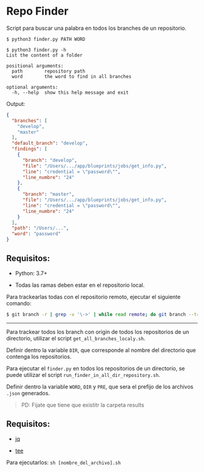 # Repo Finder

Script para buscar una palabra en todos los branches de un repositorio.
```
$ python3 finder.py PATH WORD

$ python3 finder.py -h
List the content of a folder

positional arguments:
  path        repository path
  word        the word to find in all branches

optional arguments:
  -h, --help  show this help message and exit
```

Output:
```json
{
  "branches": [
    "develop",
    "master"
  ],
  "default_branch": "develop",
  "findings": [
    {
      "branch": "develop",
      "file": "/Users/.../app/blueprints/jobs/get_info.py",
      "line": "credential = \"password\"",
      "line_numbre": "24"
    },
    {
      "branch": "master",
      "file": "/Users/.../app/blueprints/jobs/get_info.py",
      "line": "credential = \"password\"",
      "line_numbre": "24"
    }
  ],
  "path": "/Users/...",
  "word": "password"
}
```
## Requisitos:

- Python: 3.7+

- Todas las ramas deben estar en el repositorio local.


Para trackearlas todas con el repositorio remoto, ejecutar el siguiente comando:
```bash
$ git branch -r | grep -v '\->' | while read remote; do git branch --track "${remote#origin/}" "$remote"; done
```

---

Para trackear todos los branch con origin de todos los repositorios de un directorio, utilizar el script `get_all_branches_localy.sh`. 

Definir dentro la variable `DIR`, que corresponde al nombre del directorio que contenga los repositorios.

Para ejecutar el `finder.py` en todos los repositorios de un directorio, se puede utilizar el script `run_finder_in_all_dir_repository.sh`. 

Definir dentro la variable `WORD`, `DIR` y `PRE`, que sera el prefijo de los archivos `.json` generados.
> PD: Fijate que tiene que existitr la carpeta results
## Requisitos:
- [jq](https://stedolan.github.io/jq/)

- [tee](https://man7.org/linux/man-pages/man1/tee.1.html) 

Para ejecutarlos:
`sh [nombre_del_archivo].sh`
